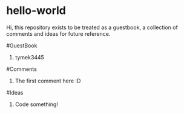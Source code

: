 # hello-world
Hi, this repository exists to be treated as a guestbook, a collection of comments and ideas for future reference.

#GuestBook
1. tymek3445



#Comments
1. The first comment here :D



#Ideas
1. Code something!
